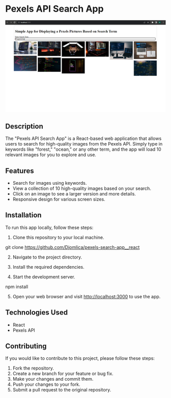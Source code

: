 # Pexels API Search App

![App Screenshot](./screenshot.png)

## Description

The "Pexels API Search App" is a React-based web application that allows users to search for high-quality images from the Pexels API. Simply type in keywords like "forest," "ocean," or any other term, and the app will load 10 relevant images for you to explore and use.

## Features

- Search for images using keywords.
- View a collection of 10 high-quality images based on your search.
- Click on an image to see a larger version and more details.
- Responsive design for various screen sizes.

## Installation

To run this app locally, follow these steps:

1. Clone this repository to your local machine.

git clone https://github.com/Djomlica/pexels-search-app__react

2. Navigate to the project directory.

3. Install the required dependencies.

4. Start the development server.

npm install

5. Open your web browser and visit [http://localhost:3000](http://localhost:3000) to use the app.

## Technologies Used

- React
- Pexels API

## Contributing

If you would like to contribute to this project, please follow these steps:

1. Fork the repository.
2. Create a new branch for your feature or bug fix.
3. Make your changes and commit them.
4. Push your changes to your fork.
5. Submit a pull request to the original repository.
